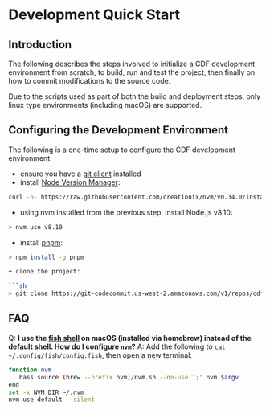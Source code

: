 # Development Quick Start

## Introduction

The following describes the steps involved to initialize a CDF development environment from scratch, to build, run and test the project, then finally on how to commit modifications to the source code.

Due to the scripts used as part of both the build and deployment steps, only linux type environments (including macOS) are supported.

## Configuring the Development Environment

The following is a one-time setup to configure the CDF development environment:

+ ensure you have a [git client](https://git-scm.com/book/en/v2/Getting-Started-Installing-Git) installed
+ install [Node Version Manager](https://github.com/creationix/nvm#install--update-script):

```sh
curl -o- https://raw.githubusercontent.com/creationix/nvm/v0.34.0/install.sh | bash
```

+ using nvm installed from the previous step, install Node.js v8.10:

```sh
> nvm use v8.10
```

+ install [pnpm](https://pnpm.js.org):

```sh
> npm install -g pnpm

+ clone the project:

```sh
> git clone https://git-codecommit.us-west-2.amazonaws.com/v1/repos/cdf-core
```


## FAQ

Q: **I use the [fish shell](https://fishshell.com) on macOS (installed via homebrew) instead of the default shell.  How do I configure `nvm`?**
A: Add the following to `cat ~/.config/fish/config.fish`, then open a new terminal:

```sh
function nvm
   bass source (brew --prefix nvm)/nvm.sh --no-use ';' nvm $argv
end
set -x NVM_DIR ~/.nvm
nvm use default --silent
```